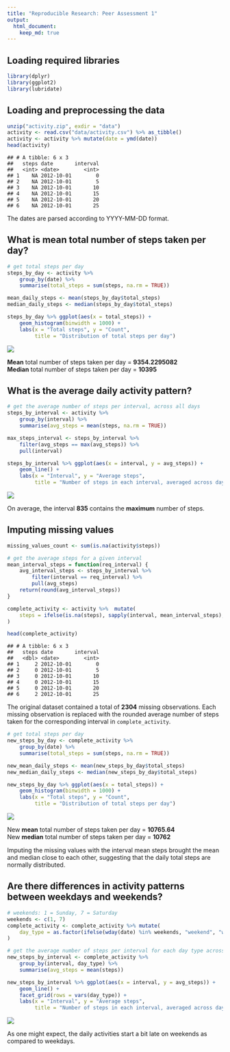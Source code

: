 ```yaml
---
title: "Reproducible Research: Peer Assessment 1"
output: 
  html_document:
    keep_md: true
---
```





## Loading required libraries


```r
library(dplyr)
library(ggplot2)
library(lubridate)
```

## Loading and preprocessing the data


```r
unzip("activity.zip", exdir = "data")
activity <- read.csv("data/activity.csv") %>% as_tibble()
activity <- activity %>% mutate(date = ymd(date))
head(activity)
```

```
## # A tibble: 6 x 3
##   steps date       interval
##   <int> <date>        <int>
## 1    NA 2012-10-01        0
## 2    NA 2012-10-01        5
## 3    NA 2012-10-01       10
## 4    NA 2012-10-01       15
## 5    NA 2012-10-01       20
## 6    NA 2012-10-01       25
```
The dates are parsed according to YYYY-MM-DD format.

## What is mean total number of steps taken per day?


```r
# get total steps per day
steps_by_day <- activity %>% 
    group_by(date) %>% 
    summarise(total_steps = sum(steps, na.rm = TRUE))

mean_daily_steps <- mean(steps_by_day$total_steps)
median_daily_steps <- median(steps_by_day$total_steps)

steps_by_day %>% ggplot(aes(x = total_steps)) +
    geom_histogram(binwidth = 1000) +
    labs(x = "Total steps", y = "Count",
         title = "Distribution of total steps per day")
```

![](PA1_template_files/figure-html/daily_steps-1.png)<!-- -->

**Mean** total number of steps taken per day = **9354.2295082** \
**Median** total number of steps taken per day = **10395**

## What is the average daily activity pattern?


```r
# get the average number of steps per interval, across all days
steps_by_interval <- activity %>% 
    group_by(interval) %>% 
    summarise(avg_steps = mean(steps, na.rm = TRUE))

max_steps_interval <- steps_by_interval %>%
    filter(avg_steps == max(avg_steps)) %>% 
    pull(interval)

steps_by_interval %>% ggplot(aes(x = interval, y = avg_steps)) +
    geom_line() +
    labs(x = "Interval", y = "Average steps",
         title = "Number of steps in each interval, averaged across days")
```

![](PA1_template_files/figure-html/interval_steps-1.png)<!-- -->

On average, the interval **835** contains the **maximum**
number of steps.

## Imputing missing values


```r
missing_values_count <- sum(is.na(activity$steps))

# get the average steps for a given interval
mean_interval_steps = function(req_interval) {
    avg_interval_steps <- steps_by_interval %>% 
        filter(interval == req_interval) %>% 
        pull(avg_steps)
    return(round(avg_interval_steps))
}

complete_activity <- activity %>%  mutate(
    steps = ifelse(is.na(steps), sapply(interval, mean_interval_steps), steps)
)

head(complete_activity)
```

```
## # A tibble: 6 x 3
##   steps date       interval
##   <dbl> <date>        <int>
## 1     2 2012-10-01        0
## 2     0 2012-10-01        5
## 3     0 2012-10-01       10
## 4     0 2012-10-01       15
## 5     0 2012-10-01       20
## 6     2 2012-10-01       25
```

The original dataset contained a total of **2304** missing
observations. Each missing observation is replaced with the rounded average
number of steps taken for the corresponding interval in `complete_activity`.


```r
# get total steps per day
new_steps_by_day <- complete_activity %>% 
    group_by(date) %>% 
    summarise(total_steps = sum(steps, na.rm = TRUE))

new_mean_daily_steps <- mean(new_steps_by_day$total_steps)
new_median_daily_steps <- median(new_steps_by_day$total_steps)

new_steps_by_day %>% ggplot(aes(x = total_steps)) +
    geom_histogram(binwidth = 1000) +
    labs(x = "Total steps", y = "Count",
         title = "Distribution of total steps per day")
```

![](PA1_template_files/figure-html/new_daily_steps-1.png)<!-- -->

New **mean** total number of steps taken per day =
**10765.64** \
New **median** total number of steps taken per day =
**10762**

Imputing the missing values with the interval mean steps brought the mean and
median close to each other, suggesting that the daily total steps are normally
distributed.

## Are there differences in activity patterns between weekdays and weekends?


```r
# weekends: 1 = Sunday, 7 = Saturday
weekends <- c(1, 7)
complete_activity <- complete_activity %>% mutate(
    day_type = as.factor(ifelse(wday(date) %in% weekends, "weekend", "weekday"))
)

# get the average number of steps per interval for each day type across all days
new_steps_by_interval <- complete_activity %>% 
    group_by(interval, day_type) %>% 
    summarise(avg_steps = mean(steps))

new_steps_by_interval %>% ggplot(aes(x = interval, y = avg_steps)) +
    geom_line() +
    facet_grid(rows = vars(day_type)) +
    labs(x = "Interval", y = "Average steps",
         title = "Number of steps in each interval, averaged across days")
```

![](PA1_template_files/figure-html/weekend_comparison-1.png)<!-- -->

As one might expect, the daily activities start a bit late on weekends as
compared to weekdays.
